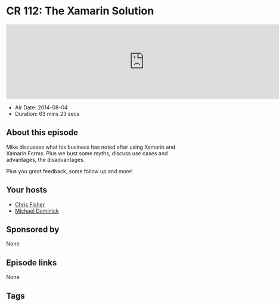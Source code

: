 # CR 112: The Xamarin Solution

<iframe src="https://player.fireside.fm/v2/MLf2ZzhC+9EZVE5r2?theme=dark" width="740" height="200" frameborder="0" scrolling="no"></iframe>

* Air Date: 2014-08-04
* Duration: 63 mins 23 secs

## About this episode

Mike discusses what his business has noted after using Xamarin and Xamarin.Forms. Plus we bust some myths, discuss use cases and advantages, the disadvantages. 

Plus you great feedback, some follow up and more!

## Your hosts
* [Chris Fisher](https://coder.show/hosts/chrislas)
* [Michael Dominick](https://coder.show/hosts/michael)

## Sponsored by

None



## Episode links

None



## Tags

